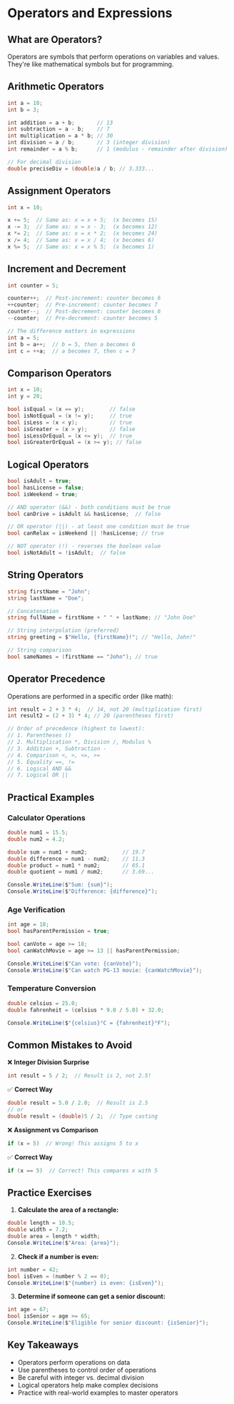 # Operators and Expressions

## What are Operators?

Operators are symbols that perform operations on variables and values. They're like mathematical symbols but for programming.

## Arithmetic Operators

```csharp
int a = 10;
int b = 3;

int addition = a + b;       // 13
int subtraction = a - b;    // 7
int multiplication = a * b; // 30
int division = a / b;       // 3 (integer division)
int remainder = a % b;      // 1 (modulus - remainder after division)

// For decimal division
double preciseDiv = (double)a / b; // 3.333...
```

## Assignment Operators

```csharp
int x = 10;

x += 5;  // Same as: x = x + 5;  (x becomes 15)
x -= 3;  // Same as: x = x - 3;  (x becomes 12)
x *= 2;  // Same as: x = x * 2;  (x becomes 24)
x /= 4;  // Same as: x = x / 4;  (x becomes 6)
x %= 5;  // Same as: x = x % 5;  (x becomes 1)
```

## Increment and Decrement

```csharp
int counter = 5;

counter++;  // Post-increment: counter becomes 6
++counter;  // Pre-increment: counter becomes 7
counter--;  // Post-decrement: counter becomes 6
--counter;  // Pre-decrement: counter becomes 5

// The difference matters in expressions
int a = 5;
int b = a++;  // b = 5, then a becomes 6
int c = ++a;  // a becomes 7, then c = 7
```

## Comparison Operators

```csharp
int x = 10;
int y = 20;

bool isEqual = (x == y);        // false
bool isNotEqual = (x != y);     // true
bool isLess = (x < y);          // true
bool isGreater = (x > y);       // false
bool isLessOrEqual = (x <= y);  // true
bool isGreaterOrEqual = (x >= y); // false
```

## Logical Operators

```csharp
bool isAdult = true;
bool hasLicense = false;
bool isWeekend = true;

// AND operator (&&) - both conditions must be true
bool canDrive = isAdult && hasLicense;  // false

// OR operator (||) - at least one condition must be true
bool canRelax = isWeekend || !hasLicense; // true

// NOT operator (!) - reverses the boolean value
bool isNotAdult = !isAdult;  // false
```

## String Operators

```csharp
string firstName = "John";
string lastName = "Doe";

// Concatenation
string fullName = firstName + " " + lastName; // "John Doe"

// String interpolation (preferred)
string greeting = $"Hello, {firstName}!"; // "Hello, John!"

// String comparison
bool sameNames = (firstName == "John"); // true
```

## Operator Precedence

Operations are performed in a specific order (like math):

```csharp
int result = 2 + 3 * 4;  // 14, not 20 (multiplication first)
int result2 = (2 + 3) * 4; // 20 (parentheses first)

// Order of precedence (highest to lowest):
// 1. Parentheses ()
// 2. Multiplication *, Division /, Modulus %
// 3. Addition +, Subtraction -
// 4. Comparison <, >, <=, >=
// 5. Equality ==, !=
// 6. Logical AND &&
// 7. Logical OR ||
```

## Practical Examples

### Calculator Operations
```csharp
double num1 = 15.5;
double num2 = 4.2;

double sum = num1 + num2;           // 19.7
double difference = num1 - num2;    // 11.3
double product = num1 * num2;       // 65.1
double quotient = num1 / num2;      // 3.69...

Console.WriteLine($"Sum: {sum}");
Console.WriteLine($"Difference: {difference}");
```

### Age Verification
```csharp
int age = 18;
bool hasParentPermission = true;

bool canVote = age >= 18;
bool canWatchMovie = age >= 13 || hasParentPermission;

Console.WriteLine($"Can vote: {canVote}");
Console.WriteLine($"Can watch PG-13 movie: {canWatchMovie}");
```

### Temperature Conversion
```csharp
double celsius = 25.0;
double fahrenheit = (celsius * 9.0 / 5.0) + 32.0;

Console.WriteLine($"{celsius}°C = {fahrenheit}°F");
```

## Common Mistakes to Avoid

❌ **Integer Division Surprise**
```csharp
int result = 5 / 2;  // Result is 2, not 2.5!
```

✅ **Correct Way**
```csharp
double result = 5.0 / 2.0;  // Result is 2.5
// or
double result = (double)5 / 2;  // Type casting
```

❌ **Assignment vs Comparison**
```csharp
if (x = 5)  // Wrong! This assigns 5 to x
```

✅ **Correct Way**
```csharp
if (x == 5)  // Correct! This compares x with 5
```

## Practice Exercises

1. **Calculate the area of a rectangle:**
```csharp
double length = 10.5;
double width = 7.2;
double area = length * width;
Console.WriteLine($"Area: {area}");
```

2. **Check if a number is even:**
```csharp
int number = 42;
bool isEven = (number % 2 == 0);
Console.WriteLine($"{number} is even: {isEven}");
```

3. **Determine if someone can get a senior discount:**
```csharp
int age = 67;
bool isSenior = age >= 65;
Console.WriteLine($"Eligible for senior discount: {isSenior}");
```

## Key Takeaways

- Operators perform operations on data
- Use parentheses to control order of operations
- Be careful with integer vs. decimal division
- Logical operators help make complex decisions
- Practice with real-world examples to master operators